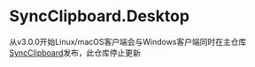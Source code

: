 # SyncClipboard.Desktop
从v3.0.0开始Linux/macOS客户端会与Windows客户端同时在主仓库[SyncClipboard](https://github.com/Jeric-X/SyncClipboard)发布，此仓库停止更新
